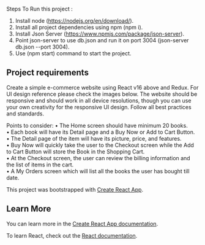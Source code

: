 Steps To Run this project :

1. Install node (https://nodejs.org/en/download/).
2. Install all project dependencies using npm (npm i).
3. Install Json Server (https://www.npmjs.com/package/json-server).
4. Point json-server to use db.json and run it on port 3004 (json-server db.json --port 3004).
5. Use (npm start) command to start the project.

## Project requirements

Create a simple e-commerce website using React v16 above and Redux. For UI design
reference please check the images below. The website should be responsive and should
work in all device resolutions, though you can use your own creativity for the responsive UI
design. Follow all best practices and standards.

Points to consider:
• The Home screen should have minimum 20 books.  
• Each book will have its Detail page and a Buy Now or Add to Cart Button.  
• The Detail page of the item will have its picture, price, and features.  
• Buy Now will quickly take the user to the Checkout screen while the Add to Cart
Button will store the Book in the Shopping Cart.  
• At the Checkout screen, the user can review the billing information and the list of
items in the cart.  
• A My Orders screen which will list all the books the user has bought till date.  

This project was bootstrapped with [Create React App](https://github.com/facebook/create-react-app).  

## Learn More

You can learn more in the [Create React App documentation](https://facebook.github.io/create-react-app/docs/getting-started).

To learn React, check out the [React documentation](https://reactjs.org/).
